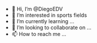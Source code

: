 - 👋 Hi, I’m @DiegoEDV
- 👀 I’m interested in sports fields
- 🌱 I’m currently learning ...
- 💞️ I’m looking to collaborate on ...
- 📫 How to reach me ...

<!---
DiegoEDV/DiegoEDV is a ✨ special ✨ repository because its `README.md` (this file) appears on your GitHub profile.
You can click the Preview link to take a look at your changes.
--->
